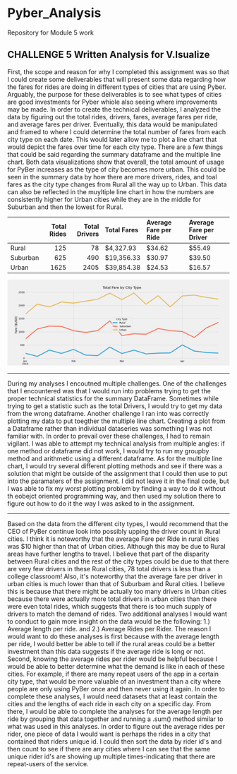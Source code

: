# Pyber_Analysis
Repository for Module 5 work
## CHALLENGE 5 Written Analysis for V.Isualize
First, the scope and reason for why I completed this assignment was so that I could create some deliverables that will present some data regarding how the fares for rides are doing in different types of cities that are using Pyber. Arguably, the purpose for these deliverables is to see what types of cities are good investments for Pyber whiole also seeing where improvements may be made. In order to create the technical deliverables, I analyzed the data by figuring out the total rides, drivers, fares, average fares per ride, and average fares per driver. Eventually, this data would be manipulated and framed to where I could determine the total number of fares from each city type on each date. This would later allow me to plot a line chart that would depict the fares over time for each city type. There are a few things that could be said regarding the summary dataframe and the multiple line chart. Both data visualizations show that overall, the total amount of usage for PyBer increases as the type of city becomes more urban. This could be seen in the summary data by how there are more drivers, rides, and toal fares as the city type changes from Rural all the way up to Urban. This data can also be reflected in the muyltiple line chart in how the numbers are consistently higher for Urban cities while they are in the middle for Suburban and then the lowest for Rural.

|          |   Total Rides |   Total Drivers | Total Fares   | Average Fare per Ride   | Average Fare per Driver   |
|:---------|--------------:|----------------:|:--------------|:------------------------|:--------------------------|
| Rural    |           125 |              78 | $4,327.93     | $34.62                  | $55.49                    |
| Suburban |           625 |             490 | $19,356.33    | $30.97                  | $39.50                    |
| Urban    |          1625 |            2405 | $39,854.38    | $24.53                  | $16.57                    |


![multiplelinechart](Analysis/Deliverable2.png)

---
During my analyses I encoutned multiple challenges. One of the challenges that I encountered was that I would run into problems trying to get the proper technical statistics for the summary DataFrame. Sometimes while trying to get a statistic such as the total Drivers, I would try to get my data from the wrong dataframe. Another challenge I ran into was correctly plotting my data to put toegther the multiple line chart. Creating a plot from a Dataframe rather than individual dataseries was something I was not familiar with. In order to prevail over these challenges, I had to remain vigilant. I was able to attempt my technical analysis from multiple angles: if one method or dataframe did not work, I would try to run my groupby method and arithmetic using a different dataframe. As for the multiple line chart, I would try several different plotting methods and see if there was a solution that might be outside of the assignment that I could then use to put into the paramaters of the assignment. I did not leave it in the final code, but I was able to fix my worst plotting problem by finding a way to do it without th eobejct oriented programming way, and then used my solution there to figure out how to do it the way I was asked to in the assignment.

---
Based on the data from the different city types, I would recommend that the CEO of PyBer continue look into possibly upping the driver count in Rural cities. I think it is noteworthy that the average Fare per Ride in rural cities was $10 higher than that of Urban cities. Although this may be due to Rural areas have further lengths to travel. I believe that part of the disparity between Rural cities and the rest of the city types could be due to that there are very few drivers in these Rural cities, 78 total drivers is less than a college classroom! Also, it's noteworthy that the average fare per driver in urban cities is much lower than that of Suburbam and Rural cities. I believe this is because that there might be actually too many drivers in Urban cities because there were actually more total drivers in urban cities than there were even total rides, which suggests that there is too much supply of drivers to match the demand of rides. Two additional analyses I would want to conduct to gain more insight on the data would be the following: 1.) Average length per ride. and 2.) Average Rides per Rider. The reason I would want to do these analyses is first because with the average length per ride, I would better be able to tell if the rural areas could be a better investment than this data suggests if the average ride is long or not. Second, knowing the average rides per rider would be helpful because I would be able to better determine what the demand is like in each of these cities. For example, if there are many repeat users of the app in a certain city type, that would be more valuable of an investment than a city where people are only using PyBer once and then never using it again. In order to complete these analyses, I would need datasets that at least contain the cities and the lengths of each ride in each city on a specific day. From there, I would be able to complete the analyses for the average length per ride by grouping that data together and running a .sum() method similar to what was used in this analyses. In order to figure out the average rides per rider, one piece of data I would want is perhaps the rides in a city that contained that riders unique id. I could then sort the data by rider id's and then count to see if there are any cities where I can see that the same unique rider id's are showing up multiple times-indicating that there are repeat-users of the service.
